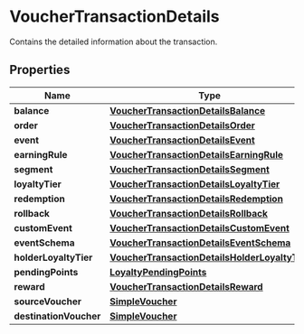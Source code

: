 

# VoucherTransactionDetails

Contains the detailed information about the transaction.

## Properties

| Name | Type | Description |
|------------ | ------------- | ------------- |
|**balance** | [**VoucherTransactionDetailsBalance**](VoucherTransactionDetailsBalance.md) |  |
|**order** | [**VoucherTransactionDetailsOrder**](VoucherTransactionDetailsOrder.md) |  |
|**event** | [**VoucherTransactionDetailsEvent**](VoucherTransactionDetailsEvent.md) |  |
|**earningRule** | [**VoucherTransactionDetailsEarningRule**](VoucherTransactionDetailsEarningRule.md) |  |
|**segment** | [**VoucherTransactionDetailsSegment**](VoucherTransactionDetailsSegment.md) |  |
|**loyaltyTier** | [**VoucherTransactionDetailsLoyaltyTier**](VoucherTransactionDetailsLoyaltyTier.md) |  |
|**redemption** | [**VoucherTransactionDetailsRedemption**](VoucherTransactionDetailsRedemption.md) |  |
|**rollback** | [**VoucherTransactionDetailsRollback**](VoucherTransactionDetailsRollback.md) |  |
|**customEvent** | [**VoucherTransactionDetailsCustomEvent**](VoucherTransactionDetailsCustomEvent.md) |  |
|**eventSchema** | [**VoucherTransactionDetailsEventSchema**](VoucherTransactionDetailsEventSchema.md) |  |
|**holderLoyaltyTier** | [**VoucherTransactionDetailsHolderLoyaltyTier**](VoucherTransactionDetailsHolderLoyaltyTier.md) |  |
|**pendingPoints** | [**LoyaltyPendingPoints**](LoyaltyPendingPoints.md) |  |
|**reward** | [**VoucherTransactionDetailsReward**](VoucherTransactionDetailsReward.md) |  |
|**sourceVoucher** | [**SimpleVoucher**](SimpleVoucher.md) |  |
|**destinationVoucher** | [**SimpleVoucher**](SimpleVoucher.md) |  |



